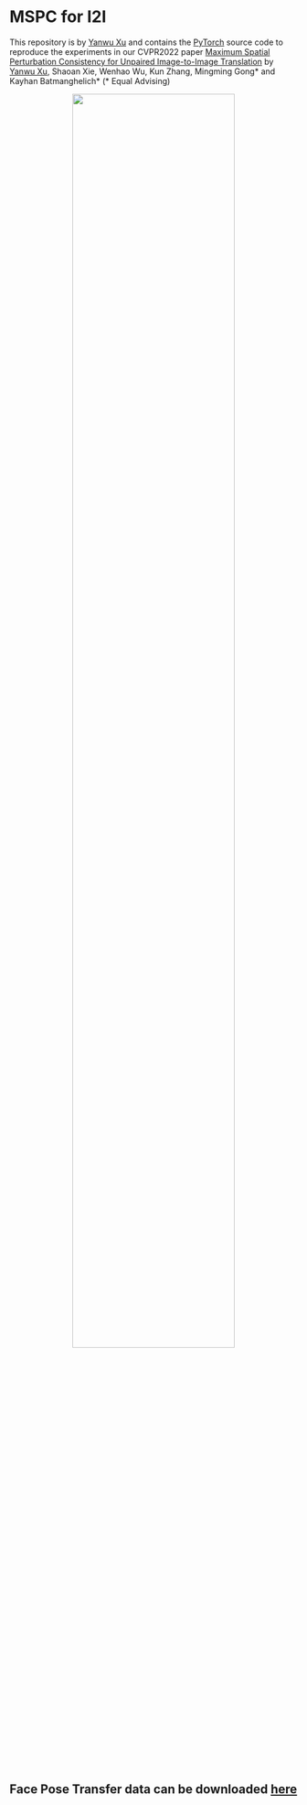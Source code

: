 # MSPC for I2I

This repository is by [Yanwu Xu](http://xuyanwu.github.io)
and contains the [PyTorch](https://pytorch.org) source code to
reproduce the experiments in our CVPR2022 paper [Maximum Spatial Perturbation Consistency for Unpaired Image-to-Image Translation](https://papers.nips.cc/paper/8414-twin-auxilary-classifiers-gan) by [Yanwu Xu](http://xuyanwu.github.io), Shaoan Xie, Wenhao Wu, Kun Zhang, Mingming Gong* and Kayhan Batmanghelich* (* Equal Advising)

<p align="center">
  <img width="75%" height="%75" src="https://github.com/batmanlab/twin_ac/blob/master/figure/tac_gan_scheme.png">
</p>

## Face Pose Transfer data can be downloaded [here](https://drive.google.com/file/d/1AUoRl0_suTIunTTJ5jor8poUmkoKfxMb/view?usp=sharing)
